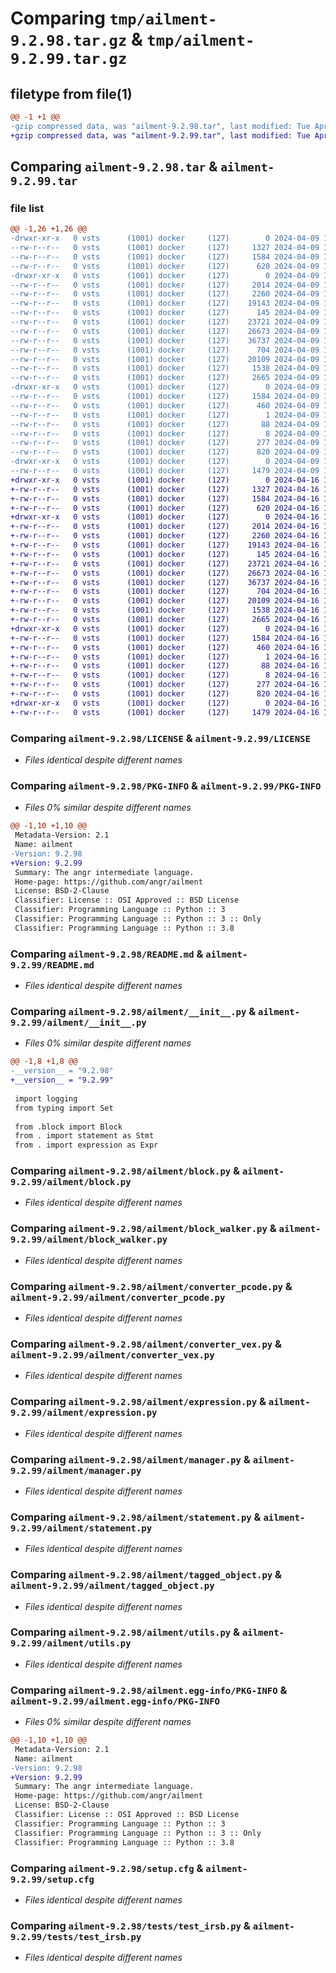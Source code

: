 # Comparing `tmp/ailment-9.2.98.tar.gz` & `tmp/ailment-9.2.99.tar.gz`

## filetype from file(1)

```diff
@@ -1 +1 @@
-gzip compressed data, was "ailment-9.2.98.tar", last modified: Tue Apr  9 17:02:18 2024, max compression
+gzip compressed data, was "ailment-9.2.99.tar", last modified: Tue Apr 16 17:02:14 2024, max compression
```

## Comparing `ailment-9.2.98.tar` & `ailment-9.2.99.tar`

### file list

```diff
@@ -1,26 +1,26 @@
-drwxr-xr-x   0 vsts      (1001) docker     (127)        0 2024-04-09 17:02:18.960615 ailment-9.2.98/
--rw-r--r--   0 vsts      (1001) docker     (127)     1327 2024-04-09 17:01:32.000000 ailment-9.2.98/LICENSE
--rw-r--r--   0 vsts      (1001) docker     (127)     1584 2024-04-09 17:02:18.960615 ailment-9.2.98/PKG-INFO
--rw-r--r--   0 vsts      (1001) docker     (127)      620 2024-04-09 17:01:32.000000 ailment-9.2.98/README.md
-drwxr-xr-x   0 vsts      (1001) docker     (127)        0 2024-04-09 17:02:18.956615 ailment-9.2.98/ailment/
--rw-r--r--   0 vsts      (1001) docker     (127)     2014 2024-04-09 17:01:43.000000 ailment-9.2.98/ailment/__init__.py
--rw-r--r--   0 vsts      (1001) docker     (127)     2260 2024-04-09 17:01:32.000000 ailment-9.2.98/ailment/block.py
--rw-r--r--   0 vsts      (1001) docker     (127)    19143 2024-04-09 17:01:32.000000 ailment-9.2.98/ailment/block_walker.py
--rw-r--r--   0 vsts      (1001) docker     (127)      145 2024-04-09 17:01:32.000000 ailment-9.2.98/ailment/converter_common.py
--rw-r--r--   0 vsts      (1001) docker     (127)    23721 2024-04-09 17:01:32.000000 ailment-9.2.98/ailment/converter_pcode.py
--rw-r--r--   0 vsts      (1001) docker     (127)    26673 2024-04-09 17:01:32.000000 ailment-9.2.98/ailment/converter_vex.py
--rw-r--r--   0 vsts      (1001) docker     (127)    36737 2024-04-09 17:01:32.000000 ailment-9.2.98/ailment/expression.py
--rw-r--r--   0 vsts      (1001) docker     (127)      704 2024-04-09 17:01:32.000000 ailment-9.2.98/ailment/manager.py
--rw-r--r--   0 vsts      (1001) docker     (127)    20109 2024-04-09 17:01:32.000000 ailment-9.2.98/ailment/statement.py
--rw-r--r--   0 vsts      (1001) docker     (127)     1538 2024-04-09 17:01:32.000000 ailment-9.2.98/ailment/tagged_object.py
--rw-r--r--   0 vsts      (1001) docker     (127)     2665 2024-04-09 17:01:32.000000 ailment-9.2.98/ailment/utils.py
-drwxr-xr-x   0 vsts      (1001) docker     (127)        0 2024-04-09 17:02:18.960615 ailment-9.2.98/ailment.egg-info/
--rw-r--r--   0 vsts      (1001) docker     (127)     1584 2024-04-09 17:02:18.000000 ailment-9.2.98/ailment.egg-info/PKG-INFO
--rw-r--r--   0 vsts      (1001) docker     (127)      460 2024-04-09 17:02:18.000000 ailment-9.2.98/ailment.egg-info/SOURCES.txt
--rw-r--r--   0 vsts      (1001) docker     (127)        1 2024-04-09 17:02:18.000000 ailment-9.2.98/ailment.egg-info/dependency_links.txt
--rw-r--r--   0 vsts      (1001) docker     (127)       88 2024-04-09 17:02:18.000000 ailment-9.2.98/ailment.egg-info/requires.txt
--rw-r--r--   0 vsts      (1001) docker     (127)        8 2024-04-09 17:02:18.000000 ailment-9.2.98/ailment.egg-info/top_level.txt
--rw-r--r--   0 vsts      (1001) docker     (127)      277 2024-04-09 17:01:43.000000 ailment-9.2.98/pyproject.toml
--rw-r--r--   0 vsts      (1001) docker     (127)      820 2024-04-09 17:02:18.960615 ailment-9.2.98/setup.cfg
-drwxr-xr-x   0 vsts      (1001) docker     (127)        0 2024-04-09 17:02:18.960615 ailment-9.2.98/tests/
--rw-r--r--   0 vsts      (1001) docker     (127)     1479 2024-04-09 17:01:32.000000 ailment-9.2.98/tests/test_irsb.py
+drwxr-xr-x   0 vsts      (1001) docker     (127)        0 2024-04-16 17:02:14.685614 ailment-9.2.99/
+-rw-r--r--   0 vsts      (1001) docker     (127)     1327 2024-04-16 17:01:29.000000 ailment-9.2.99/LICENSE
+-rw-r--r--   0 vsts      (1001) docker     (127)     1584 2024-04-16 17:02:14.685614 ailment-9.2.99/PKG-INFO
+-rw-r--r--   0 vsts      (1001) docker     (127)      620 2024-04-16 17:01:29.000000 ailment-9.2.99/README.md
+drwxr-xr-x   0 vsts      (1001) docker     (127)        0 2024-04-16 17:02:14.681614 ailment-9.2.99/ailment/
+-rw-r--r--   0 vsts      (1001) docker     (127)     2014 2024-04-16 17:01:35.000000 ailment-9.2.99/ailment/__init__.py
+-rw-r--r--   0 vsts      (1001) docker     (127)     2260 2024-04-16 17:01:29.000000 ailment-9.2.99/ailment/block.py
+-rw-r--r--   0 vsts      (1001) docker     (127)    19143 2024-04-16 17:01:29.000000 ailment-9.2.99/ailment/block_walker.py
+-rw-r--r--   0 vsts      (1001) docker     (127)      145 2024-04-16 17:01:29.000000 ailment-9.2.99/ailment/converter_common.py
+-rw-r--r--   0 vsts      (1001) docker     (127)    23721 2024-04-16 17:01:29.000000 ailment-9.2.99/ailment/converter_pcode.py
+-rw-r--r--   0 vsts      (1001) docker     (127)    26673 2024-04-16 17:01:29.000000 ailment-9.2.99/ailment/converter_vex.py
+-rw-r--r--   0 vsts      (1001) docker     (127)    36737 2024-04-16 17:01:29.000000 ailment-9.2.99/ailment/expression.py
+-rw-r--r--   0 vsts      (1001) docker     (127)      704 2024-04-16 17:01:29.000000 ailment-9.2.99/ailment/manager.py
+-rw-r--r--   0 vsts      (1001) docker     (127)    20109 2024-04-16 17:01:29.000000 ailment-9.2.99/ailment/statement.py
+-rw-r--r--   0 vsts      (1001) docker     (127)     1538 2024-04-16 17:01:29.000000 ailment-9.2.99/ailment/tagged_object.py
+-rw-r--r--   0 vsts      (1001) docker     (127)     2665 2024-04-16 17:01:29.000000 ailment-9.2.99/ailment/utils.py
+drwxr-xr-x   0 vsts      (1001) docker     (127)        0 2024-04-16 17:02:14.681614 ailment-9.2.99/ailment.egg-info/
+-rw-r--r--   0 vsts      (1001) docker     (127)     1584 2024-04-16 17:02:14.000000 ailment-9.2.99/ailment.egg-info/PKG-INFO
+-rw-r--r--   0 vsts      (1001) docker     (127)      460 2024-04-16 17:02:14.000000 ailment-9.2.99/ailment.egg-info/SOURCES.txt
+-rw-r--r--   0 vsts      (1001) docker     (127)        1 2024-04-16 17:02:14.000000 ailment-9.2.99/ailment.egg-info/dependency_links.txt
+-rw-r--r--   0 vsts      (1001) docker     (127)       88 2024-04-16 17:02:14.000000 ailment-9.2.99/ailment.egg-info/requires.txt
+-rw-r--r--   0 vsts      (1001) docker     (127)        8 2024-04-16 17:02:14.000000 ailment-9.2.99/ailment.egg-info/top_level.txt
+-rw-r--r--   0 vsts      (1001) docker     (127)      277 2024-04-16 17:01:35.000000 ailment-9.2.99/pyproject.toml
+-rw-r--r--   0 vsts      (1001) docker     (127)      820 2024-04-16 17:02:14.685614 ailment-9.2.99/setup.cfg
+drwxr-xr-x   0 vsts      (1001) docker     (127)        0 2024-04-16 17:02:14.681614 ailment-9.2.99/tests/
+-rw-r--r--   0 vsts      (1001) docker     (127)     1479 2024-04-16 17:01:29.000000 ailment-9.2.99/tests/test_irsb.py
```

### Comparing `ailment-9.2.98/LICENSE` & `ailment-9.2.99/LICENSE`

 * *Files identical despite different names*

### Comparing `ailment-9.2.98/PKG-INFO` & `ailment-9.2.99/PKG-INFO`

 * *Files 0% similar despite different names*

```diff
@@ -1,10 +1,10 @@
 Metadata-Version: 2.1
 Name: ailment
-Version: 9.2.98
+Version: 9.2.99
 Summary: The angr intermediate language.
 Home-page: https://github.com/angr/ailment
 License: BSD-2-Clause
 Classifier: License :: OSI Approved :: BSD License
 Classifier: Programming Language :: Python :: 3
 Classifier: Programming Language :: Python :: 3 :: Only
 Classifier: Programming Language :: Python :: 3.8
```

### Comparing `ailment-9.2.98/README.md` & `ailment-9.2.99/README.md`

 * *Files identical despite different names*

### Comparing `ailment-9.2.98/ailment/__init__.py` & `ailment-9.2.99/ailment/__init__.py`

 * *Files 0% similar despite different names*

```diff
@@ -1,8 +1,8 @@
-__version__ = "9.2.98"
+__version__ = "9.2.99"
 
 import logging
 from typing import Set
 
 from .block import Block
 from . import statement as Stmt
 from . import expression as Expr
```

### Comparing `ailment-9.2.98/ailment/block.py` & `ailment-9.2.99/ailment/block.py`

 * *Files identical despite different names*

### Comparing `ailment-9.2.98/ailment/block_walker.py` & `ailment-9.2.99/ailment/block_walker.py`

 * *Files identical despite different names*

### Comparing `ailment-9.2.98/ailment/converter_pcode.py` & `ailment-9.2.99/ailment/converter_pcode.py`

 * *Files identical despite different names*

### Comparing `ailment-9.2.98/ailment/converter_vex.py` & `ailment-9.2.99/ailment/converter_vex.py`

 * *Files identical despite different names*

### Comparing `ailment-9.2.98/ailment/expression.py` & `ailment-9.2.99/ailment/expression.py`

 * *Files identical despite different names*

### Comparing `ailment-9.2.98/ailment/manager.py` & `ailment-9.2.99/ailment/manager.py`

 * *Files identical despite different names*

### Comparing `ailment-9.2.98/ailment/statement.py` & `ailment-9.2.99/ailment/statement.py`

 * *Files identical despite different names*

### Comparing `ailment-9.2.98/ailment/tagged_object.py` & `ailment-9.2.99/ailment/tagged_object.py`

 * *Files identical despite different names*

### Comparing `ailment-9.2.98/ailment/utils.py` & `ailment-9.2.99/ailment/utils.py`

 * *Files identical despite different names*

### Comparing `ailment-9.2.98/ailment.egg-info/PKG-INFO` & `ailment-9.2.99/ailment.egg-info/PKG-INFO`

 * *Files 0% similar despite different names*

```diff
@@ -1,10 +1,10 @@
 Metadata-Version: 2.1
 Name: ailment
-Version: 9.2.98
+Version: 9.2.99
 Summary: The angr intermediate language.
 Home-page: https://github.com/angr/ailment
 License: BSD-2-Clause
 Classifier: License :: OSI Approved :: BSD License
 Classifier: Programming Language :: Python :: 3
 Classifier: Programming Language :: Python :: 3 :: Only
 Classifier: Programming Language :: Python :: 3.8
```

### Comparing `ailment-9.2.98/setup.cfg` & `ailment-9.2.99/setup.cfg`

 * *Files identical despite different names*

### Comparing `ailment-9.2.98/tests/test_irsb.py` & `ailment-9.2.99/tests/test_irsb.py`

 * *Files identical despite different names*


